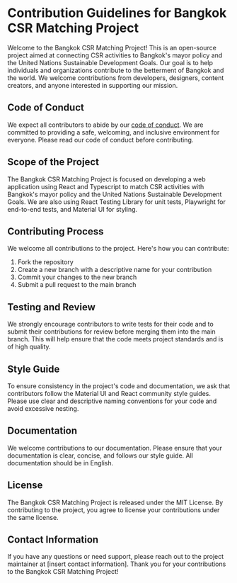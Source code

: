 # Contribution Guidelines for Bangkok CSR Matching Project

Welcome to the Bangkok CSR Matching Project! This is an open-source project aimed at connecting CSR activities to Bangkok's mayor policy and the United Nations Sustainable Development Goals. Our goal is to help individuals and organizations contribute to the betterment of Bangkok and the world. We welcome contributions from developers, designers, content creators, and anyone interested in supporting our mission.

## Code of Conduct
We expect all contributors to abide by our [code of conduct](CODE_OF_CONDUCT.md). We are committed to providing a safe, welcoming, and inclusive environment for everyone. Please read our code of conduct before contributing.

## Scope of the Project
The Bangkok CSR Matching Project is focused on developing a web application using React and Typescript to match CSR activities with Bangkok's mayor policy and the United Nations Sustainable Development Goals. We are also using React Testing Library for unit tests, Playwright for end-to-end tests, and Material UI for styling.

## Contributing Process
We welcome all contributions to the project. Here's how you can contribute:

1. Fork the repository
2. Create a new branch with a descriptive name for your contribution
3. Commit your changes to the new branch
4. Submit a pull request to the main branch

## Testing and Review
We strongly encourage contributors to write tests for their code and to submit their contributions for review before merging them into the main branch. This will help ensure that the code meets project standards and is of high quality.

## Style Guide
To ensure consistency in the project's code and documentation, we ask that contributors follow the Material UI and React community style guides. Please use clear and descriptive naming conventions for your code and avoid excessive nesting.

## Documentation
We welcome contributions to our documentation. Please ensure that your documentation is clear, concise, and follows our style guide. All documentation should be in English.

## License
The Bangkok CSR Matching Project is released under the MIT License. By contributing to the project, you agree to license your contributions under the same license.

## Contact Information
If you have any questions or need support, please reach out to the project maintainer at [insert contact information]. Thank you for your contributions to the Bangkok CSR Matching Project!
